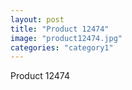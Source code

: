 ```yaml
---
layout: post
title: "Product 12474"
image: "product12474.jpg"
categories: "category1"
---
```

Product 12474
